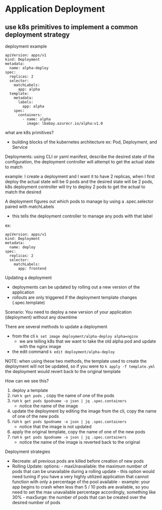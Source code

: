 # Application Deployment 

## use k8s primitives to implement a common deployment strategy 

deployment example 

```
apiVersion: apps/v1 
kind: Deployment 
metadata:
  name: alpha-deploy
spec: 
  replicas: 2
  selector: 
    matchLabels: 
      app: alpha
  template:
    metadata:
      labels:
        app: alpha
    spec:
      containers: 
        - name: alpha
          image: lbabay.azurecr.io/alpha:v1.0
```

what are k8s primitives? 
- building blocks of the kubernetes architecture 
    ex: Pod, Deployment, and Service 

Deployments: using CLI or yaml manifest, describe the desired state of the configuration, the deployment controller will attempt to get the actual state to match 

example: I create a deployment and I want it to have 2 replicas, when I first deploy the actual state will be 0 pods and the desired state will be 2 pods, k8s deployment controller will try to deploy 2 pods to get the actual to match the desired

A deployment figures out which pods to manage by using a .spec.selector paired with matchLabels
 - this tells the deployment controller to manage any pods with that label

ex: 

```
apiVersion: apps/v1
kind: Deployment
metadata:
  name: deploy
spec:
  replicas: 2 
  selector:
    matchLabels:
      app: frontend
```

Updating a deployment
- deployments can be updated by rolling out a new version of the application 
- rollouts are only triggered if the deployment template changes (.spec.template)

Scenario: You need to deploy a new version of your application (deployment) without any downtime

There are several methods to update a deployment
- from the cli 
``` k set image deployment/alpha-deploy alpha=nginx ```
    - we are telling k8s that we want to take the old alpha pod and update with the nginx image
- the edit command 
``` k edit deployment/alpha-deploy ```

NOTE: when using these two methods, the template used to create the deployment will not be updated, so if you were to ``` k apply -f template.yml ``` the deployment would revert back to the original template 

How can we see this?
1. deploy a template 
2. run ```k get pods ```, copy the name of one of the pods 
3. run ``` k get pods $podname -o json | jq .spec.containers ```
    - notice the name of the image 
4. update the deployment by editing the image from the cli, copy the name of one of the new pods 
5. run ``` k get pods $podname -o json | jq .spec.containers ```
    - notice that the image is not updated 
6. apply the original template, copy the name of one of the new pods 
7. run ``` k get pods $podname -o json | jq .spec.containers ```
    - notice the name of the image is reverted back to the original 

Deployment strategies 
- Recreate: all previous pods are killed before creation of new pods
- Rolling Update: 
    options:
      - maxUnavailable: the maximum number of pods that can be unavailable during a rolling update
            - this option would need tuning if you have a very highly utilized application that cannot function with only a percentage of the pool available 
            - example: your app begins to crash when less than 5 / 10 pods are available, so you need to set the max unavailable percentage accordingly, something like 30% 
      - maxSurge: the number of pods that can be created over the desired number of pods
